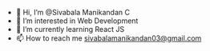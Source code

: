 - 👋 Hi, I’m @Sivabala Manikandan C
- 👀 I’m interested in Web Development
- 🌱 I’m currently learning React JS
- 📫 How to reach me sivabalamanikandan03@gmail.com

